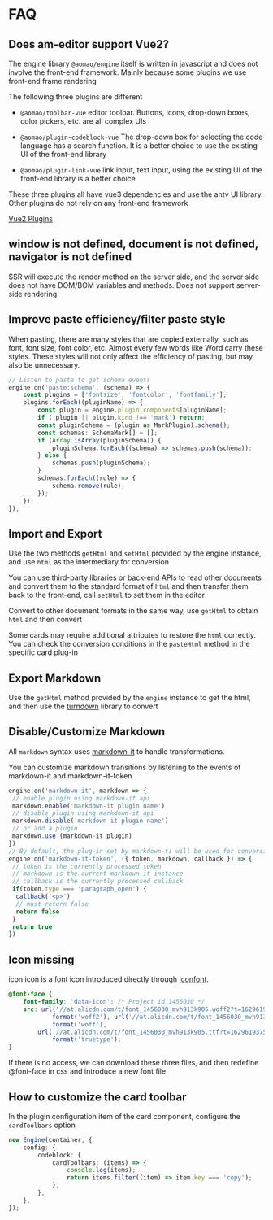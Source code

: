 # FAQ

## Does am-editor support Vue2?

The engine library `@aomao/engine` itself is written in javascript and does not involve the front-end framework. Mainly because some plugins we use front-end frame rendering

The following three plugins are different

-   `@aomao/toolbar-vue` editor toolbar. Buttons, icons, drop-down boxes, color pickers, etc. are all complex UIs

-   `@aomao/plugin-codeblock-vue` The drop-down box for selecting the code language has a search function. It is a better choice to use the existing UI of the front-end library

-   `@aomao/plugin-link-vue` link input, text input, using the existing UI of the front-end library is a better choice

These three plugins all have vue3 dependencies and use the antv UI library. Other plugins do not rely on any front-end framework

[Vue2 Plugins](https://github.com/zb201307/am-editor-vue2/tree/main/packages)

## window is not defined, document is not defined, navigator is not defined

SSR will execute the render method on the server side, and the server side does not have DOM/BOM variables and methods. Does not support server-side rendering

## Improve paste efficiency/filter paste style

When pasting, there are many styles that are copied externally, such as font, font size, font color, etc. Almost every few words like Word carry these styles. These styles will not only affect the efficiency of pasting, but may also be unnecessary.

```ts
// Listen to paste to get schema events
engine.on('paste:schema', (schema) => {
	const plugins = ['fontsize', 'fontcolor', 'fontfamily'];
	plugins.forEach((pluginName) => {
		const plugin = engine.plugin.components[pluginName];
		if (!plugin || plugin.kind !== 'mark') return;
		const pluginSchema = (plugin as MarkPlugin).schema();
		const schemas: SchemaMark[] = [];
		if (Array.isArray(pluginSchema)) {
			pluginSchema.forEach((schema) => schemas.push(schema));
		} else {
			schemas.push(pluginSchema);
		}
		schemas.forEach((rule) => {
			schema.remove(rule);
		});
	});
});
```

## Import and Export

Use the two methods `getHtml` and `setHtml` provided by the engine instance, and use `html` as the intermediary for conversion

You can use third-party libraries or back-end APIs to read other documents and convert them to the standard format of `html` and then transfer them back to the front-end, call `setHtml` to set them in the editor

Convert to other document formats in the same way, use `getHtml` to obtain `html` and then convert

Some cards may require additional attributes to restore the `html` correctly. You can check the conversion conditions in the `pasteHtml` method in the specific card plug-in

## Export Markdown

Use the `getHtml` method provided by the `engine` instance to get the html, and then use the [turndown](https://github.com/mixmark-io/turndown) library to convert

## Disable/Customize Markdown

All `markdown` syntax uses [markdown-it](https://github.com/markdown-it/markdown-it) to handle transformations.

You can customize markdown transitions by listening to the events of markdown-it and markdown-it-token

```ts
engine.on('markdown-it', markdown => {
 // enable plugin using markdown-it api
 markdown.enable('markdown-it plugin name')
 // disable plugin using markdown-it api
 markdown.disable('markdown-it plugin name')
 // or add a plugin
 markdown.use (markdown-it plugin)
})
// By default, the plug-in set by markdown-ti will be used for conversion. If there are additional requirements, you can listen to this event interception and call the callback to return the string by yourself. If there is a need for more replication, it is recommended to use the api of markdown-it to make plugins.
engine.on('markdown-it-token', ({ token, markdown, callback }) => {
 // token is the currently processed token
 // markdown is the current markdown-it instance
 // callback is the currently processed callback
 if(token.type === 'paragraph_open') {
  callback('<p>')
  // must return false
  return false
 }
 return true
})
```

## Icon missing

icon icon is a font icon introduced directly through [iconfont](https://at.alicdn.com/t/project/1456030/0cbd04d3-3ca1-4898-b345-e0a9150fcc80.html?spm=a313x.7781069.1998910419.35).

```css
@font-face {
	font-family: 'data-icon'; /* Project id 1456030 */
	src: url('//at.alicdn.com/t/font_1456030_mvh913k905.woff2?t=1629619375484')
			format('woff2'), url('//at.alicdn.com/t/font_1456030_mvh913k905.woff?t=1629619375484')
			format('woff'),
		url('//at.alicdn.com/t/font_1456030_mvh913k905.ttf?t=1629619375484')
			format('truetype');
}
```

If there is no access, we can download these three files, and then redefine @font-face in css and introduce a new font file

## How to customize the card toolbar

In the plugin configuration item of the card component, configure the `cardToolbars` option

```ts
new Engine(container, {
	config: {
		codeblock: {
			cardToolbars: (items) => {
				console.log(items);
				return items.filter((item) => item.key === 'copy');
			},
		},
	},
});
```

